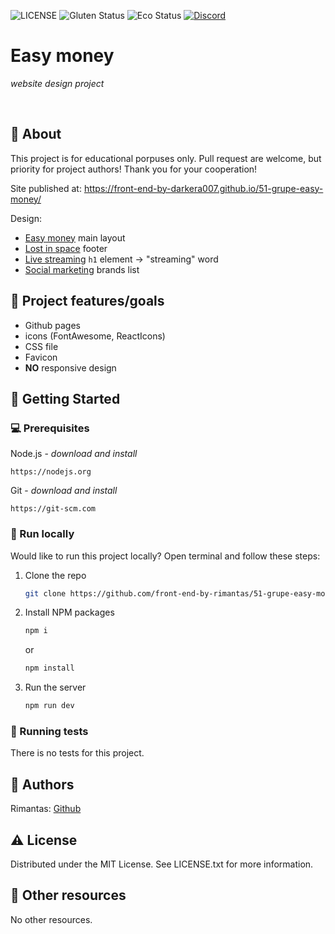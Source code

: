 ![LICENSE](https://img.shields.io/badge/license-MIT-blue.svg?style=flat-square)
![Gluten Status](https://img.shields.io/badge/Gluten-Free-green.svg)
![Eco Status](https://img.shields.io/badge/ECO-Friendly-green.svg)
[![Discord](https://discord.com/api/guilds/571393319201144843/widget.png)](https://discord.gg/dRwW4rw)

# Easy money

_website design project_

<br>

## 🌟 About

This project is for educational porpuses only. Pull request are welcome, but priority for project authors! Thank you for your cooperation!

Site published at: https://front-end-by-darkera007.github.io/51-grupe-easy-money/

Design:

-   [Easy money](https://dribbble.com/shots/14587898-Trade-Website?utm_source=pinterest&utm_campaign=pinterest_shot&utm_content=Trade+Website&utm_medium=Social_Share) main layout
-   [Lost in space](https://dribbble.com/shots/5964475-404-Lost-in-Space) footer
-   [Live streaming](https://dribbble.com/shots/16173757-Streaming-platform-design-concept) `h1` element -> "streaming" word
-   [Social marketing](https://dribbble.com/shots/15078471-Social-Media-Marketing-website) brands list

## 🎯 Project features/goals

-   Github pages
-   icons (FontAwesome, ReactIcons)
-   CSS file
-   Favicon
-   **NO** responsive design

## 🧰 Getting Started

### 💻 Prerequisites

Node.js - _download and install_

```
https://nodejs.org
```

Git - _download and install_

```
https://git-scm.com
```

### 🏃 Run locally

Would like to run this project locally? Open terminal and follow these steps:

1. Clone the repo
    ```sh
    git clone https://github.com/front-end-by-rimantas/51-grupe-easy-money.git
    ```
2. Install NPM packages
    ```sh
    npm i
    ```
    or
    ```sh
    npm install
    ```
3. Run the server
    ```sh
    npm run dev
    ```

### 🧪 Running tests

There is no tests for this project.

## 🎅 Authors

Rimantas: [Github](https://github.com/belauzas)

## ⚠️ License

Distributed under the MIT License. See LICENSE.txt for more information.

## 🔗 Other resources

No other resources.
